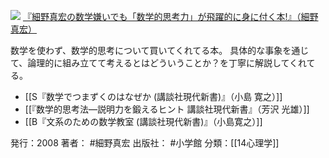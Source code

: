 
[![](https://images-fe.ssl-images-amazon.com/images/I/61x79ljJmfL._SL160_.jpg)](http://www.amazon.co.jp/exec/obidos/ASIN/4093974624/choiyaki81-22/ref=nosim)
[『細野真宏の数学嫌いでも「数学的思考力」が飛躍的に身に付く本!』（細野 真宏）](http://www.amazon.co.jp/exec/obidos/ASIN/4093974624/choiyaki81-22/ref=nosim)

数学を使わず、数学的思考について買いてくれてる本。
具体的な事象を通じて、論理的に組み立てて考えるとはどういうことか？を丁寧に解説してくれてる。

- [[S『数学でつまずくのはなぜか (講談社現代新書)』（小島 寛之）]]
- [[『数学的思考法―説明力を鍛えるヒント 講談社現代新書』（芳沢 光雄）]]
- [[B『文系のための数学教室 (講談社現代新書)』（小島寛之）]]

発行：2008
著者： #細野真宏 
出版社： #小学館 
分類：[[14心理学]]